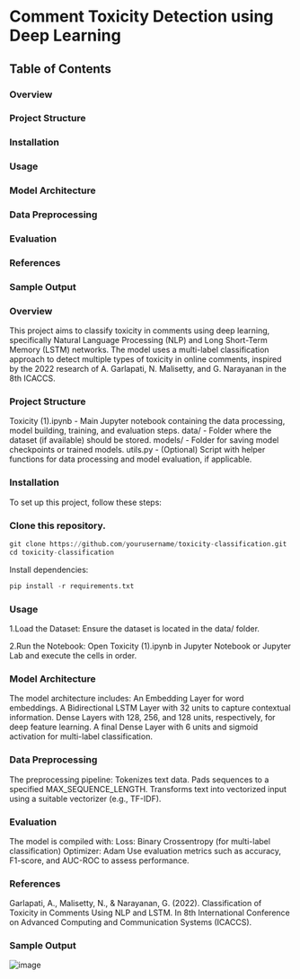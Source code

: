 

# Comment Toxicity Detection using Deep Learning

## Table of Contents
### Overview
### Project Structure
### Installation
### Usage
### Model Architecture
### Data Preprocessing
### Evaluation
### References
### Sample Output

### Overview
This project aims to classify toxicity in comments using deep learning, specifically Natural Language Processing (NLP) and Long Short-Term Memory (LSTM) networks. The model uses a multi-label classification approach to detect multiple types of toxicity in online comments, inspired by the 2022 research of A. Garlapati, N. Malisetty, and G. Narayanan in the 8th ICACCS.

### Project Structure
Toxicity (1).ipynb - Main Jupyter notebook containing the data processing, model building, training, and evaluation steps.
data/ - Folder where the dataset (if available) should be stored.
models/ - Folder for saving model checkpoints or trained models.
utils.py - (Optional) Script with helper functions for data processing and model evaluation, if applicable.
### Installation
To set up this project, follow these steps:

### Clone this repository.
```python
git clone https://github.com/yourusername/toxicity-classification.git
cd toxicity-classification
```
Install dependencies:
```python
pip install -r requirements.txt
```
### Usage
1.Load the Dataset: Ensure the dataset is located in the data/ folder.


2.Run the Notebook: Open Toxicity (1).ipynb in Jupyter Notebook or Jupyter Lab and execute the cells in order.

### Model Architecture
The model architecture includes:
An Embedding Layer for word embeddings.
A Bidirectional LSTM Layer with 32 units to capture contextual information.
Dense Layers with 128, 256, and 128 units, respectively, for deep feature learning.
A final Dense Layer with 6 units and sigmoid activation for multi-label classification.

### Data Preprocessing
The preprocessing pipeline:
Tokenizes text data.
Pads sequences to a specified MAX_SEQUENCE_LENGTH.
Transforms text into vectorized input using a suitable vectorizer (e.g., TF-IDF).

### Evaluation
The model is compiled with:
Loss: Binary Crossentropy (for multi-label classification)
Optimizer: Adam
Use evaluation metrics such as accuracy, F1-score, and AUC-ROC to assess performance.

### References
Garlapati, A., Malisetty, N., & Narayanan, G. (2022). Classification of Toxicity in Comments Using NLP and LSTM. In 8th International Conference on Advanced Computing and Communication Systems (ICACCS).

### Sample Output
![image](https://github.com/user-attachments/assets/b83df21c-6007-4b84-afe0-fe5696e581bf)


